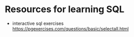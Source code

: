 # Resources for learning SQL

- interactive sql exercises https://pgexercises.com/questions/basic/selectall.html
